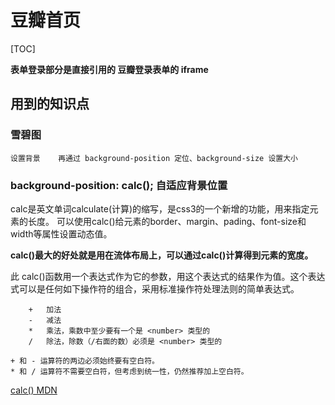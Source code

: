 # 豆瓣首页

[TOC]

**表单登录部分是直接引用的 豆瓣登录表单的 iframe**

## 用到的知识点

### 雪碧图

    设置背景    再通过 background-position 定位、background-size 设置大小



### background-position: calc();    自适应背景位置

calc是英文单词calculate(计算)的缩写，是css3的一个新增的功能，用来指定元素的长度。
可以使用calc()给元素的border、margin、pading、font-size和width等属性设置动态值。

**calc()最大的好处就是用在流体布局上，可以通过calc()计算得到元素的宽度。**


此 calc()函数用一个表达式作为它的参数，用这个表达式的结果作为值。这个表达式可以是任何如下操作符的组合，采用标准操作符处理法则的简单表达式。
```
    +   加法
    -   减法
    *   乘法，乘数中至少要有一个是 <number> 类型的
    /   除法，除数（/右面的数）必须是 <number> 类型的 
```
    + 和 - 运算符的两边必须始终要有空白符。
    * 和 / 运算符不需要空白符，但考虑到统一性，仍然推荐加上空白符。

[calc() MDN](https://developer.mozilla.org/zh-CN/docs/Web/CSS/calc)